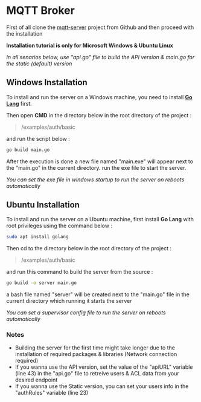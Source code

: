 # MQTT Broker
First of all clone the [mqtt-server](https://github.com/SoroushSaDev/mqtt-server) project from Github and then proceed with the installation 

**Installation tutorial is only for Microsoft Windows & Ubuntu Linux**

*In all senarios below, use "api.go" file to build the API version & main.go for the static (default) version*

## Windows Installation
To install and run the server on a Windows machine, you need to install **[Go Lang](https://go.dev/doc/install)** first.

Then open **CMD** in the directory below in the root directory of the project :
> /examples/auth/basic

and run the script below :
```bash
go build main.go
```
After the execution is done a new file named "main.exe" will appear next to the "main.go" in the current directory. run the exe file to start the server.

*You can set the exe file in windows startup to run the server on reboots automatically*
## Ubuntu Installation
To install and run the server on a Ubuntu machine, first install **Go Lang** with root privileges using the command below :
```bash
sudo apt install golang
```
Then cd to the directory below in the root directory of the project :
> /examples/auth/basic

and run this command to build the server from the source :
```bash
go build -o server main.go
```
a bash file named "server" will be created next to the "main.go" file in the current directory which running it starts the server

*You can set a supervisor config file to run the server on reboots automatically*

### Notes
- Building the server for the first time might take longer due to the installation of required packages & libraries (Network connection required)
- If you wanna use the API version, set the value of the "apiURL" variable (line 43) in the "api.go" file to retreive users & ACL data from your desired endpoint
- If you wanna use the Static version, you can set your users info in the "authRules" variable (line 23)
